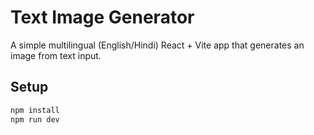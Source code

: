 # Text Image Generator

A simple multilingual (English/Hindi) React + Vite app that generates an image from text input.

## Setup
```bash
npm install
npm run dev
